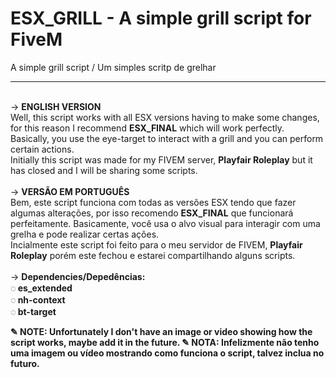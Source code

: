 # ESX_GRILL - A simple grill script for FiveM
A simple grill script / Um simples scritp de grelhar
<br>
<hr>
<br>
→ <b>ENGLISH VERSION</b><br>
Well, this script works with all ESX versions having to make some changes, for this reason I recommend <b>ESX_FINAL</b> which will work perfectly.<br>
Basically, you use the eye-target to interact with a grill and you can perform certain actions.
<br>Initially this script was made for my FIVEM server, <b>Playfair Roleplay</b> but it has closed and I will be sharing some scripts.
<br>
<br>
→ <b>VERSÃO EM PORTUGUÊS</b><br>
Bem, este script funciona com todas as versões ESX tendo que fazer algumas alterações, por isso recomendo <b>ESX_FINAL</b> que funcionará perfeitamente. 
Basicamente, você usa o alvo visual para interagir com uma grelha e pode realizar certas ações.<br>
Incialmente este script foi feito para o meu servidor de FIVEM, <b>Playfair Roleplay</b> porém este fechou e estarei compartilhando alguns scripts.
<br><br>
→ <b>Dependencies/Depedências:<b><br>
  ◌ es_extended<br>
  ◌ nh-context<br>
  ◌ bt-target

<b>✎ NOTE</b>: Unfortunately I don't have an image or video showing how the script works, maybe add it in the future.
<b>✎ NOTA</b>: Infelizmente não tenho uma imagem ou vídeo mostrando como funciona o script, talvez inclua no futuro.
